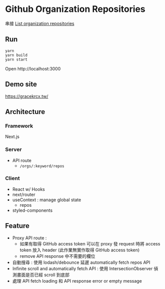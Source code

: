# Github Organization Repositories
串接 [List organization repositories](https://docs.github.com/en/rest/repos/repos#list-organization-repositories)


## Run
```
yarn
yarn build
yarn start
```
Open http://localhost:3000

## Demo site
https://gracekrcx.tw/

## Architecture

### Framework
Next.js

### Server
- API route
    - `/orgs/:keyword/repos`  

### Client
- React w/ Hooks 
- next/router
- useContext : manage global state
    - repos
- styled-components

## Feature
- Proxy API route : 
    - 如果有取得 GitHub access token 可以在 proxy 發 request 時將 access token 放入 header (此作業無實作取得 GitHub access token)
    - remove API response 中不需要的欄位 
- 自動搜尋 : 使用 lodash/debounce 延遲 automatically fetch repos API
- Infinite scroll and automatically fetch API : 使用 IntersectionObserver 偵測畫面是否已經 scroll 到底部
- 處理 API fetch loading 和 API response error or empty message


    



